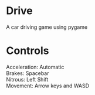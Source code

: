 # Drive
A car driving game using pygame

# Controls
Acceleration: Automatic\
Brakes: Spacebar\
Nitrous: Left Shift\
Movement: Arrow keys and WASD

